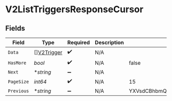 # V2ListTriggersResponseCursor


## Fields

| Field                                           | Type                                            | Required                                        | Description                                     | Example                                         |
| ----------------------------------------------- | ----------------------------------------------- | ----------------------------------------------- | ----------------------------------------------- | ----------------------------------------------- |
| `Data`                                          | [][V2Trigger](../../models/shared/v2trigger.md) | :heavy_check_mark:                              | N/A                                             |                                                 |
| `HasMore`                                       | *bool*                                          | :heavy_check_mark:                              | N/A                                             | false                                           |
| `Next`                                          | **string*                                       | :heavy_minus_sign:                              | N/A                                             |                                                 |
| `PageSize`                                      | *int64*                                         | :heavy_check_mark:                              | N/A                                             | 15                                              |
| `Previous`                                      | **string*                                       | :heavy_minus_sign:                              | N/A                                             | YXVsdCBhbmQgYSBtYXhpbXVtIG1heF9yZXN1bHRzLol=    |